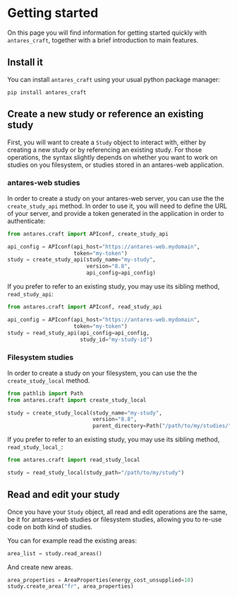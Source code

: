 # Getting started

On this page you will find information for getting started quickly with `antares_craft`, together with a brief
introduction to main features.

## Install it

You can install `antares_craft` using your usual python package manager:

```shell
pip install antares_craft
```

## Create a new study or reference an existing study

First, you will want to create a `Study` object to interact with, either by creating a new study or by referencing
an existing study.
For those operations, the syntax slightly depends on whether you want to work on studies on you filesystem, or studies
stored in an antares-web application.

### antares-web studies

In order to create a study on your antares-web server, you can use the the `create_study_api` method.
In order to use it, you will need to define the URL of your server, and provide a token generated in the application in
order to authenticate:

```python
from antares.craft import APIconf, create_study_api

api_config = APIconf(api_host="https://antares-web.mydomain",
                     token="my-token")
study = create_study_api(study_name="my-study",
                         version="8.8",
                         api_config=api_config)
```

If you prefer to refer to an existing study, you may use its sibling method, `read_study_api`:

```python
from antares.craft import APIconf, read_study_api

api_config = APIconf(api_host="https://antares-web.mydomain",
                     token="my-token")
study = read_study_api(api_config=api_config,
                       study_id="my-study-id")
```

### Filesystem studies

In order to create a study on your filesystem, you can use the the `create_study_local` method.

```python
from pathlib import Path
from antares.craft import create_study_local

study = create_study_local(study_name="my-study",
                           version="8.8",
                           parent_directory=Path("/path/to/my/studies/"))
```

If you prefer to refer to an existing study, you may use its sibling method, `read_study_local_`:

```python
from antares.craft import read_study_local

study = read_study_local(study_path="/path/to/my/study")
```

## Read and edit your study

Once you have your `Study` object, all read and edit operations are the same, be it for antares-web studies or
filesystem studies, allowing you to re-use code on both kind of studies.

You can for example read the existing areas:

```python
area_list = study.read_areas()
```

And create new areas.

```python
area_properties = AreaProperties(energy_cost_unsupplied=10)
study.create_area("fr", area_properties)
```

